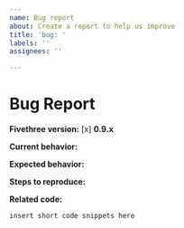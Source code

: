 ```yaml
---
name: Bug report
about: Create a report to help us improve
title: 'bug: '
labels: ''
assignees: ''

---
```


# Bug Report

**Fivethree version:**
[x] **0.9.x**

**Current behavior:**
<!-- Describe how the bug manifests. -->

**Expected behavior:**
<!-- Describe what the behavior would be without the bug. -->

**Steps to reproduce:**
<!--  Please explain the steps required to duplicate the issue, especially if you are able to provide a sample application. -->

**Related code:**

<!-- If you are able to illustrate the bug or feature request with an example, please provide a sample application via one of the following means:

A sample application via GitHub

StackBlitz (https://stackblitz.com)
Ionic v4 Components  StackBlitz: https://stackblitz.com/edit/ionic-v4-components

-->

```
insert short code snippets here
```
